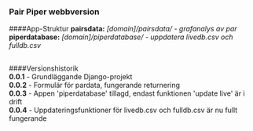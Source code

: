 ### Pair Piper webbversion

####App-Struktur
**pairsdata:** *[domain]/pairsdata/ - grafanalys av par*<br>
**piperdatabase:** *[domain]/piperdatabase/ - uppdatera livedb.csv och fulldb.csv*<br>


##
####Versionshistorik<br>
**0.0.1** - Grundläggande Django-projekt <br>
**0.0.2** - Formulär för pardata, fungerande returnering <br>
**0.0.3** - Appen 'piperdatabase' tillagd, endast funktionen 'update live' är i drift <br>
**0.0.4** - Uppdateringsfunktioner för livedb.csv och fulldb.csv är nu fullt fungerande <br>                                                                     